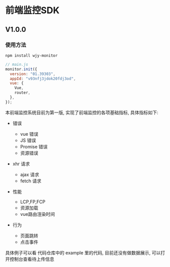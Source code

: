 # 前端监控SDK


## V1.0.0

### 使用方法

`npm install wjy-monitor`
```javascript
// main.js
monitor.init({
  version: "01.39303",
  appId: "v93nfj3jdok20fdj3od",
  vue: {
    Vue,
    router,
  },
});

```


本前端监控系统目前为第一版, 实现了前端监控的各项基础指标, 具体指标如下:
- 错误
  - vue 错误
  - JS 错误
  - Promise 错误
  - 资源错误
  
- xhr 请求
  - ajax 请求
  - fetch 请求
  
- 性能
  - LCP,FP,FCP
  - 资源加载
  - vue路由渲染时间
  
- 行为
  - 页面跳转
  - 点击事件
  
具体例子可以看 代码仓库中的 example 里的代码, 目前还没有做数据展示, 可以打开控制台查看待上传信息


